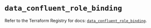 # `data_confluent_role_binding`

Refer to the Terraform Registry for docs: [`data_confluent_role_binding`](https://registry.terraform.io/providers/confluentinc/confluent/2.10.0/docs/data-sources/role_binding).
